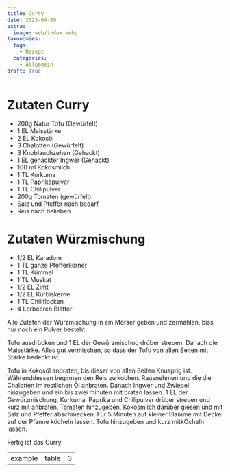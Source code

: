 ```yaml
---
title: Curry
date: 2023-04-09
extra:
  image: web/index.webp
taxonomies:
  tags:
    - Rezept
  categories:
    - Allgemein
draft: True
---
```


# Zutaten Curry
* 200g Natur Tofu (Gewürfelt)
* 1 EL Maisstärke
* 2 EL Kokosöl
* 3 Chalotten (Gewürfelt)
* 3 Knoblauchzehen (Gehackt)
* 1 EL gehackter Ingwer (Gehackt)
* 100 ml Kokosmilch
* 1 TL Kurkuma
* 1 TL Paprikapulver
* 1 TL Chilipulver
* 200g Tomaten (gewürfelt)
* Salz und Pfeffer nach bedarf
* Reis nach belieben

# Zutaten Würzmischung
* 1/2 EL Karadom
* 1 TL ganze Pfefferkörner
* 1 TL Kümmel
* 1 TL Muskat
* 1/2 EL Zimt
* 1/2 EL Kürbiskerne
* 1 TL Chiliflocken
* 4 Lorbeeren Blätter

Alle Zutaten der Würzmischung in ein Mörser geben und zermahlen, biss nur noch ein Pulver besteht. 

Tofu ausdrücken und 1 EL der Gewürzmischug drúber streuen. Danach die Maisstärke. Alles gut vermischen, so dass der Tofu von allen Seiten mit Stärke bedeckt ist. 

Tofu in Kokosöl anbraten, bis dieser von allen Seiten Knusprig ist.
Währenddessen beginnen den Reis zu kochen.
Rausnehmen und die die Chalotten im restlichen Öl anbraten. Danach Ingwer und Zwiebel hinzugeben und ein bis zwei minuten mit braten lassen. 1 EL der Gewürzmischung, Kurkuma, Paprika und Chilipulver drüber streuen und kurz mit anbraten.
Tomaten hinzugeben, Kokosmilch darüber giesen und mit Salz und Pfeffer abschmecken.
Für 5 Minuten auf kleiner Flamme mit Deckel auf der Pfanne köcheln lassen.
Tofu hinzugeben und kurz mitkÖcheln lassen.

Fertig ist das Curry


||||
:----:|:----:|:----:
example|table|3|rows

